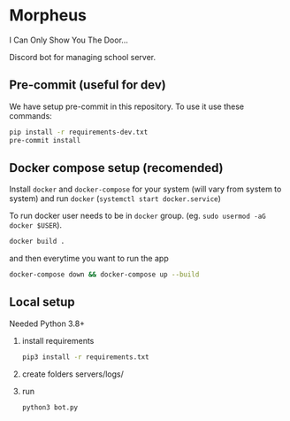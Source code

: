 # Morpheus

I Can Only Show You The Door...

Discord bot for managing school server.

## Pre-commit (useful for dev)

We have setup pre-commit in this repository. To use it use these commands:

```bash
pip install -r requirements-dev.txt
pre-commit install
```

## Docker compose setup (recomended)

Install `docker` and `docker-compose` for your system (will vary from system to system)
and run `docker` (`systemctl start docker.service`)

To run docker user needs to be in `docker` group. (eg. `sudo usermod -aG docker $USER`).

```bash
docker build .
```

and then everytime you want to run the app

```bash
docker-compose down && docker-compose up --build
```

## Local setup

Needed Python 3.8+

1. install requirements

    ```bash
    pip3 install -r requirements.txt
    ```

2. create folders servers/logs/
3. run

    ```bash
    python3 bot.py
    ```
